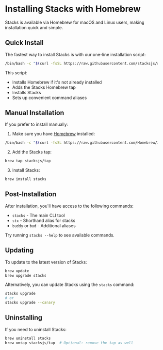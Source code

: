 # Installing Stacks with Homebrew

Stacks is available via Homebrew for macOS and Linux users, making installation quick and simple.

## Quick Install

The fastest way to install Stacks is with our one-line installation script:

```bash
/bin/bash -c "$(curl -fsSL https://raw.githubusercontent.com/stacksjs/stacks/main/.github/homebrew/install.sh)"
```

This script:

- Installs Homebrew if it's not already installed
- Adds the Stacks Homebrew tap
- Installs Stacks
- Sets up convenient command aliases

## Manual Installation

If you prefer to install manually:

1. Make sure you have [Homebrew](https://brew.sh/) installed:

```bash
/bin/bash -c "$(curl -fsSL https://raw.githubusercontent.com/Homebrew/install/HEAD/install.sh)"
```

2. Add the Stacks tap:

```bash
brew tap stacksjs/tap
```

3. Install Stacks:

```bash
brew install stacks
```

## Post-Installation

After installation, you'll have access to the following commands:

- `stacks` - The main CLI tool
- `stx` - Shorthand alias for stacks
- `buddy` or `bud` - Additional aliases

Try running `stacks --help` to see available commands.

## Updating

To update to the latest version of Stacks:

```bash
brew update
brew upgrade stacks
```

Alternatively, you can update Stacks using the `stacks` command:

```bash
stacks upgrade
# or
stacks upgrade --canary
```

## Uninstalling

If you need to uninstall Stacks:

```bash
brew uninstall stacks
brew untap stacksjs/tap  # Optional: remove the tap as well
